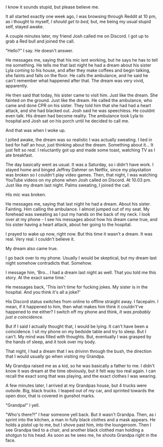 I know it sounds stupid, but please believe me. 

It all started exactly one week ago, I was browsing through Reddit at 10 pm, as i thought to myself, *I should get to bed,* but, me being my usual stupid self, stayed awake. 

A couple minutes later, my friend Josh called me on Discord. I got up to grab a Red bull and joined the call. 

"Hello?" I say. He doesn't answer.

He messages me, saying that his mic isnt working, but he says he has to tell me something. He tells me that last night he had a dream about his sister Lyla coming to his house, and after they make coffees and begin talking, she faints and falls on the floor. He calls the ambulance, and he said he can't remember what happened after that. The dream was very vivid, apparently. 

He then said that today, his sister came to visit him. Just like the dream. She fainted on the ground. Just like the dream. He called the ambulance, who came and done CPR on his sister. They told him that she had had a heart attack, and she had blacked out. Josh said he was speechless. He couldnt even talk. His dream had become reality. The ambulance took Lyla to hospital and Josh sat on his porch until he decided to call me.

And that was when I woke up.

I jolted awake, the dream was so realistic I was actually sweating. I lied in bed for half an hour, just thinking about the dream. Something about it... It just felt so *real*. I reluctantly got up and made some toast, watching TV as I ate breakfast. 

The day basically went as usual. It was a Saturday, so i didn't have work. I stayed home and binged Jeffrey Dahmer on Netflix, since my playstation was broken so I couldn't play video games. Then, that night, I was watching YouTube videos on my phone when Josh called on Discord. At 10.03 pm. Just like my dream last night. Palms sweating, I joined the call. 

His mic was broken.

He messages me, saying that last night he had a dream. About his sister. Fainting. Him calling the ambulance. I almost jumped out of my seat. My forehead was sweating as I put my hands on the back of my neck. I look over at my phone - I see his messages about how his dream came true, and his sister having a heart attack, about her going to the hospital. 

I prayed to wake up now, right now. But this time it wasn't a dream. It was real. Very real. I couldn't believe it.

My dream also came true. 

I go back over to my phone. Usually I would be skeptical, but my dream last night somehow contradicts that. Somehow. 

I message him, 'Bro... I had a dream last night as well. That you told me this story. At the exact same time.'

He messages back, 'This isn't time for fucking jokes. My sister is in the hospital. And you think it's all a joke?'

His Discord status switches from online to offline straight away. I facepalm. I mean, if it happened to him, then what makes him think it couldn't've happened to me either? I switch off my phone and think, *It was probably just a coincidence.* 

But if I said I actually thought that, I would be lying. It can't have been a coincidence. I sit my phone on my bedside table and try to sleep. But I can't. My mind was filled with thoughts. But, eventually I was grasped by the hands of sleep, and it took over my body.

That night, I had a dream that I ws drivinn through the bush, the direction that I would usually go when visiting my Grandpa. 

My Grandpa raised me as a kid, so he was basically a father to me. I didn't know it was dream at the time obviously, but it felt way too real again. I can recall the exact song that was playing, and the exact clothes I was wearing.

 A few minutes later, I arrived at my Grandpas house, but 4 trucks were outside. Big, black trucks. I leaped out of my car, and sprinted towards the open door, that is covered in gunshot marks. 

"Grandpa!" I yell. 

"Who's there?!" I hear someone yell back. But it wasn't Grandpa. Then, as i sprint into the kitchen, a man in fully black clothes and a mask appears. He holds a pistol up to me, but I shove past him, into the loungeroom. Then I see Grandpa tied to a chair, and another black clothed man holding a shotgun to his head. As soon as he sees me, he shoots Grandpa right in the face.